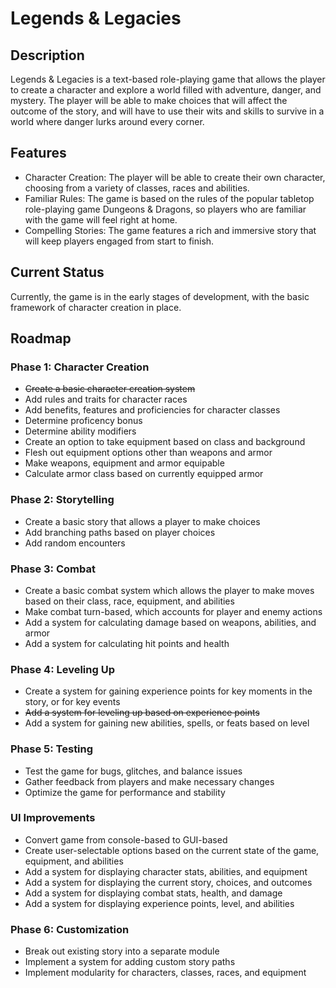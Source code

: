 # Legends & Legacies

## Description

Legends & Legacies is a text-based role-playing game that allows the player to create a character and explore a world filled with adventure, danger, and mystery. The player will be able to make choices that will affect the outcome of the story, and will have to use their wits and skills to survive in a world where danger lurks around every corner.

## Features

- Character Creation: The player will be able to create their own character, choosing from a variety of classes, races and abilities.
- Familiar Rules: The game is based on the rules of the popular tabletop role-playing game Dungeons & Dragons, so players who are familiar with the game will feel right at home.
- Compelling Stories: The game features a rich and immersive story that will keep players engaged from start to finish.

## Current Status

Currently, the game is in the early stages of development, with the basic framework of character creation in place.

## Roadmap

### Phase 1: Character Creation

- ~~Create a basic character creation system~~
- Add rules and traits for character races
- Add benefits, features and proficiencies for character classes
- Determine proficency bonus
- Determine ability modifiers
- Create an option to take equipment based on class and background
- Flesh out equipment options other than weapons and armor
- Make weapons, equipment and armor equipable
- Calculate armor class based on currently equipped armor

### Phase 2: Storytelling

- Create a basic story that allows a player to make choices
- Add branching paths based on player choices
- Add random encounters

### Phase 3: Combat

- Create a basic combat system which allows the player to make moves based on their class, race, equipment, and abilities
- Make combat turn-based, which accounts for player and enemy actions
- Add a system for calculating damage based on weapons, abilities, and armor
- Add a system for calculating hit points and health

### Phase 4: Leveling Up

- Create a system for gaining experience points for key moments in the story, or for key events
- ~~Add a system for leveling up based on experience points~~
- Add a system for gaining new abilities, spells, or feats based on level

### Phase 5: Testing

- Test the game for bugs, glitches, and balance issues
- Gather feedback from players and make necessary changes
- Optimize the game for performance and stability

### UI Improvements

- Convert game from console-based to GUI-based
- Create user-selectable options based on the current state of the game, equipment, and abilities
- Add a system for displaying character stats, abilities, and equipment
- Add a system for displaying the current story, choices, and outcomes
- Add a system for displaying combat stats, health, and damage
- Add a system for displaying experience points, level, and abilities

### Phase 6: Customization

- Break out existing story into a separate module
- Implement a system for adding custom story paths
- Implement modularity for characters, classes, races, and equipment
